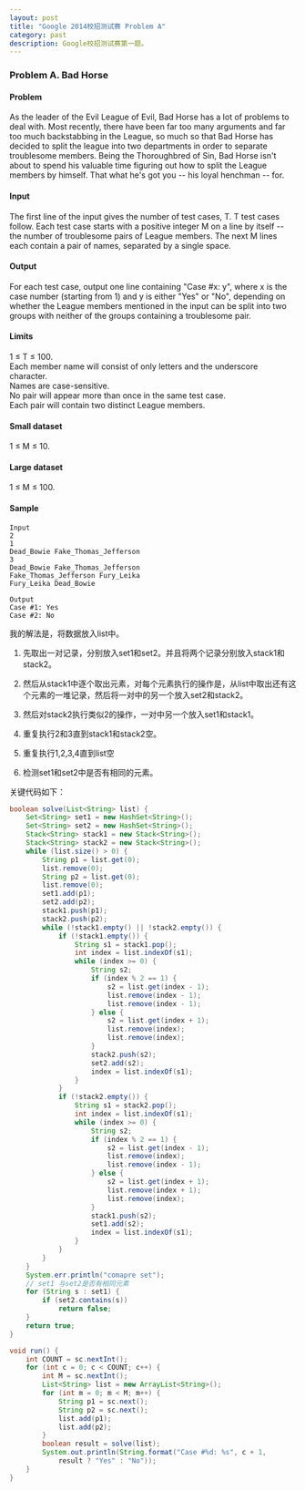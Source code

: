 ```yaml
---
layout: post
title: "Google 2014校招测试赛 Problem A"
category: past
description: Google校招测试赛第一题。
---
```

### Problem A. Bad Horse

#### Problem

As the leader of the Evil League of Evil, Bad Horse has a lot of problems to deal with. Most recently, there have been far too many arguments and far too much backstabbing in the League, so much so that Bad Horse has decided to split the league into two departments in order to separate troublesome members. Being the Thoroughbred of Sin, Bad Horse isn't about to spend his valuable time figuring out how to split the League members by himself. That what he's got you -- his loyal henchman -- for.

#### Input

The first line of the input gives the number of test cases, T. T test cases follow. Each test case starts with a positive integer M on a line by itself -- the number of troublesome pairs of League members. The next M lines each contain a pair of names, separated by a single space.

#### Output

For each test case, output one line containing "Case #x: y", where x is the case number (starting from 1) and y is either "Yes" or "No", depending on whether the League members mentioned in the input can be split into two groups with neither of the groups containing a troublesome pair.

#### Limits

1 ≤ T ≤ 100.  
Each member name will consist of only letters and the underscore character.  
Names are case-sensitive.  
No pair will appear more than once in the same test case.  
Each pair will contain two distinct League members.  

#### Small dataset

1 ≤ M ≤ 10.

#### Large dataset

1 ≤ M ≤ 100.

#### Sample

```
Input  
2
1
Dead_Bowie Fake_Thomas_Jefferson
3
Dead_Bowie Fake_Thomas_Jefferson
Fake_Thomas_Jefferson Fury_Leika
Fury_Leika Dead_Bowie
 	
Output
Case #1: Yes
Case #2: No
```

我的解法是，将数据放入list中。

1. 先取出一对记录，分别放入set1和set2。并且将两个记录分别放入stack1和stack2。

2. 然后从stack1中逐个取出元素，对每个元素执行的操作是，从list中取出还有这个元素的一堆记录，然后将一对中的另一个放入set2和stack2。

3. 然后对stack2执行类似2的操作，一对中另一个放入set1和stack1。

4. 重复执行2和3直到stack1和stack2空。

5. 重复执行1,2,3,4直到list空

6. 检测set1和set2中是否有相同的元素。

关键代码如下：

``` java
boolean solve(List<String> list) {
	Set<String> set1 = new HashSet<String>();
	Set<String> set2 = new HashSet<String>();
	Stack<String> stack1 = new Stack<String>();
	Stack<String> stack2 = new Stack<String>();
	while (list.size() > 0) {
		String p1 = list.get(0);
		list.remove(0);
		String p2 = list.get(0);
		list.remove(0);
		set1.add(p1);
		set2.add(p2);
		stack1.push(p1);
		stack2.push(p2);
		while (!stack1.empty() || !stack2.empty()) {
			if (!stack1.empty()) {
				String s1 = stack1.pop();
				int index = list.indexOf(s1);
				while (index >= 0) {
					String s2;
					if (index % 2 == 1) {
						s2 = list.get(index - 1);
						list.remove(index - 1);
						list.remove(index - 1);
					} else {
						s2 = list.get(index + 1);
						list.remove(index);
						list.remove(index);
					}
					stack2.push(s2);
					set2.add(s2);
					index = list.indexOf(s1);
				}
			}
			if (!stack2.empty()) {
				String s1 = stack2.pop();
				int index = list.indexOf(s1);
				while (index >= 0) {
					String s2;
					if (index % 2 == 1) {
						s2 = list.get(index - 1);
						list.remove(index);
						list.remove(index - 1);
					} else {
						s2 = list.get(index + 1);
						list.remove(index + 1);
						list.remove(index);
					}
					stack1.push(s2);
					set1.add(s2);
					index = list.indexOf(s1);
				}
			}
		}
	}
	System.err.println("comapre set");
	// set1 与set2是否有相同元素
	for (String s : set1) {
		if (set2.contains(s))
			return false;
	}
	return true;
}

void run() {
	int COUNT = sc.nextInt();
	for (int c = 0; c < COUNT; c++) {
		int M = sc.nextInt();
		List<String> list = new ArrayList<String>();
		for (int m = 0; m < M; m++) {
			String p1 = sc.next();
			String p2 = sc.next();
			list.add(p1);
			list.add(p2);
		}
		boolean result = solve(list);
		System.out.println(String.format("Case #%d: %s", c + 1,
			result ? "Yes" : "No"));
	}
}
```



